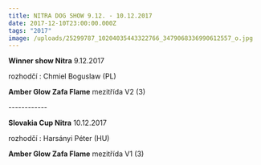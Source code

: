 ```yaml
---
title: NITRA DOG SHOW 9.12. - 10.12.2017
date: 2017-12-10T23:00:00.000Z
tags: "2017"
image: /uploads/25299787_10204035443322766_3479068336990612557_o.jpg
---
```

**Winner show Nitra** 9.12.2017

rozhodčí : Chmiel Boguslaw (PL)

**Amber Glow Zafa Flame** mezitřída V2 (3)

\------------

**Slovakia Cup Nitra** 10.12.2017

rozhodčí : Harsányi Péter (HU)

**Amber Glow Zafa Flame**  mezitřída V1 (3)
